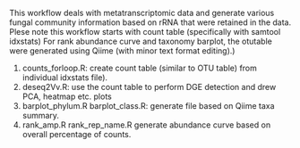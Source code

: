 This workflow deals with metatranscriptomic data and generate various fungal community information based on rRNA that were retained in the data.
Plese note this workflow starts with count table (specifically with samtool idxstats)
For rank abundance curve and taxonomy barplot, the otutable were generated using Qiime (with minor text format editing).)

1) counts_forloop.R: create count table (similar to OTU table) from individual idxstats file).
2) deseq2Vv.R: use the count table to perform DGE detection and drew PCA, heatmap etc. plots
3) barplot_phylum.R
   barplot_class.R:
   generate file based on Qiime taxa summary.
4) rank_amp.R
   rank_rep_name.R
   generate abundance curve based on overall percentage of counts.
    
